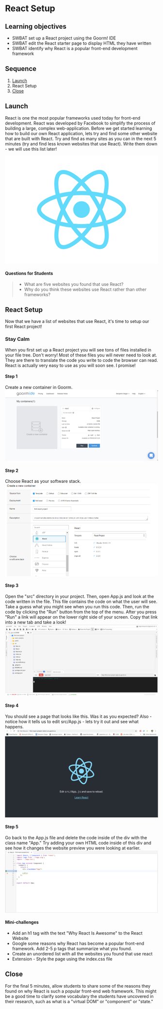 # React Setup

## Learning objectives
* SWBAT set up a React project using the Goorm! IDE
* SWBAT edit the React starter page to display HTML they have written
* SWBAT identify why React is a popular front-end development framework

## Sequence

1. [Launch](#launch)
2. React Setup
4. [Close](#close)


## Launch
React is one the most popular frameworks used today for front-end development. React was developed by Facebook to simplify the process of building a large, complex web-application.
Before we get started learning how to build our own React application, lets try and find some other website that are built with React. Try and find as many sites as you can in the next 5 minutes (try and find less known websites that use React). Write them down - we will use this list later!

![Logo](React_Logo.png)

#### Questions for Students
 > * What are five websites you found that use React?
 > * Why do you think these websites use React rather than other frameworks?

## React Setup
Now that we have a list of websites that use React, it's time to setup our first React project!

### Stay Calm
When you first set up a React project you will see tons of files installed in your file tree. Don't worry! Most of these files you will never need to look at. They are there to translate the code you write to code the browser can read. React is actually very easy to use as you will soon see. I promise!

#### Step 1
Create a new container in Goorm.
![Goorm](Container.PNG)

#### Step 2
Choose React as your software stack.
![Choose React](Choose_React.PNG)

#### Step 3
Open the "src" directory in your project. Then, open App.js and look at the code written in the file. This file contains the code on what the user will see. Take a guess what you might see when you run this code. Then, run the code by clicking the "Run" button from the top of the menu. After you press "Run" a link will appear on the lower right side of your screen. Copy that link into a new tab and take a look!
![Run Project](Run_Command.PNG)


#### Step 4
You should see a page that looks like this. Was it as you expected? Also - notice how it tells us to edit src/App.js - lets try it out and see what happens.
![Starter Page](First_Page.png)

#### Step 5
Go back to the App.js file and delete the code inside of the div with the class name "App." Try adding your own HTML code inside of this div and see how it changes the website preview you were looking at earlier.
![Delete Code](Delete_Code.png)


#### Mini-challenges
* Add an h1 tag with the text "Why React Is Awesome" to the React Website
* Google some reasons why React has become a popular front-end framework. Add 2-5 p tags that summarize what you found.
* Create an unordered list with all the websites you found that use react
* Extension - Style the page using the index.css file


## Close
For the final 5 minutes, allow students to share some of the reasons they found on why React is such a popular front-end web framework. This might be a good time to clarify some vocabulary the students have uncovered in their research, such as what is a "virtual DOM" or "component" or "state."
